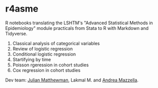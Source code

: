# r4asme
R notebooks translating the LSHTM's "Advanced Statistical Methods in Epidemiology" module practicals from Stata to R with Markdown and Tidyverse.

1. Classical analysis of categorical variables
2. Review of logistic regression
3. Conditional logistic regression
6. Startifying by time
7. Poisson rgeression in cohort studies
8. Cox regression in cohort studies

Dev team: [Julian Matthewman](https://github.com/julianmatthewman), Lakmal M. and [Andrea Mazzella](https://github.com/andreamazzella).
